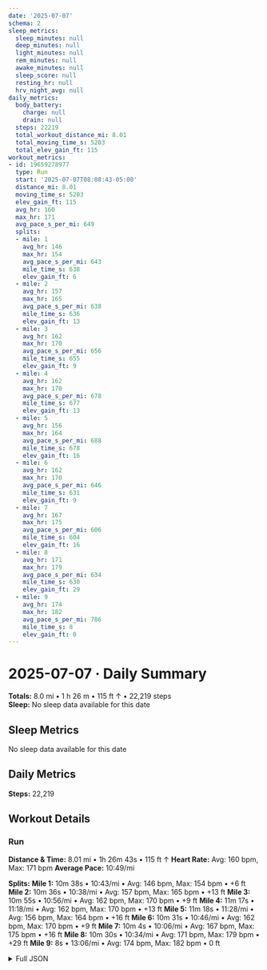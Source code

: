 ```yaml
---
date: '2025-07-07'
schema: 2
sleep_metrics:
  sleep_minutes: null
  deep_minutes: null
  light_minutes: null
  rem_minutes: null
  awake_minutes: null
  sleep_score: null
  resting_hr: null
  hrv_night_avg: null
daily_metrics:
  body_battery:
    charge: null
    drain: null
  steps: 22219
  total_workout_distance_mi: 8.01
  total_moving_time_s: 5203
  total_elev_gain_ft: 115
workout_metrics:
- id: 19659278977
  type: Run
  start: '2025-07-07T08:08:43-05:00'
  distance_mi: 8.01
  moving_time_s: 5203
  elev_gain_ft: 115
  avg_hr: 160
  max_hr: 171
  avg_pace_s_per_mi: 649
  splits:
  - mile: 1
    avg_hr: 146
    max_hr: 154
    avg_pace_s_per_mi: 643
    mile_time_s: 638
    elev_gain_ft: 6
  - mile: 2
    avg_hr: 157
    max_hr: 165
    avg_pace_s_per_mi: 638
    mile_time_s: 636
    elev_gain_ft: 13
  - mile: 3
    avg_hr: 162
    max_hr: 170
    avg_pace_s_per_mi: 656
    mile_time_s: 655
    elev_gain_ft: 9
  - mile: 4
    avg_hr: 162
    max_hr: 170
    avg_pace_s_per_mi: 678
    mile_time_s: 677
    elev_gain_ft: 13
  - mile: 5
    avg_hr: 156
    max_hr: 164
    avg_pace_s_per_mi: 688
    mile_time_s: 678
    elev_gain_ft: 16
  - mile: 6
    avg_hr: 162
    max_hr: 170
    avg_pace_s_per_mi: 646
    mile_time_s: 631
    elev_gain_ft: 9
  - mile: 7
    avg_hr: 167
    max_hr: 175
    avg_pace_s_per_mi: 606
    mile_time_s: 604
    elev_gain_ft: 16
  - mile: 8
    avg_hr: 171
    max_hr: 179
    avg_pace_s_per_mi: 634
    mile_time_s: 630
    elev_gain_ft: 29
  - mile: 9
    avg_hr: 174
    max_hr: 182
    avg_pace_s_per_mi: 786
    mile_time_s: 8
    elev_gain_ft: 0
---
```

# 2025-07-07 · Daily Summary
**Totals:** 8.0 mi • 1 h 26 m • 115 ft ↑ • 22,219 steps  
**Sleep:** No sleep data available for this date

## Sleep Metrics
No sleep data available for this date

## Daily Metrics
**Steps:** 22,219

## Workout Details
### Run
**Distance & Time:** 8.01 mi • 1h 26m 43s • 115 ft ↑
**Heart Rate:** Avg: 160 bpm, Max: 171 bpm
**Average Pace:** 10:49/mi

**Splits:**
**Mile 1:** 10m 38s • 10:43/mi • Avg: 146 bpm, Max: 154 bpm • +6 ft
**Mile 2:** 10m 36s • 10:38/mi • Avg: 157 bpm, Max: 165 bpm • +13 ft
**Mile 3:** 10m 55s • 10:56/mi • Avg: 162 bpm, Max: 170 bpm • +9 ft
**Mile 4:** 11m 17s • 11:18/mi • Avg: 162 bpm, Max: 170 bpm • +13 ft
**Mile 5:** 11m 18s • 11:28/mi • Avg: 156 bpm, Max: 164 bpm • +16 ft
**Mile 6:** 10m 31s • 10:46/mi • Avg: 162 bpm, Max: 170 bpm • +9 ft
**Mile 7:** 10m 4s • 10:06/mi • Avg: 167 bpm, Max: 175 bpm • +16 ft
**Mile 8:** 10m 30s • 10:34/mi • Avg: 171 bpm, Max: 179 bpm • +29 ft
**Mile 9:** 8s • 13:06/mi • Avg: 174 bpm, Max: 182 bpm • 0 ft


<details>
<summary>Full JSON</summary>

```json
{
  "date": "2025-07-07",
  "schema": 2,
  "sleep_metrics": {
    "sleep_minutes": null,
    "deep_minutes": null,
    "light_minutes": null,
    "rem_minutes": null,
    "awake_minutes": null,
    "sleep_score": null,
    "resting_hr": null,
    "hrv_night_avg": null
  },
  "daily_metrics": {
    "body_battery": {
      "charge": null,
      "drain": null
    },
    "steps": 22219,
    "total_workout_distance_mi": 8.01,
    "total_moving_time_s": 5203,
    "total_elev_gain_ft": 115
  },
  "workout_metrics": [
    {
      "id": 19659278977,
      "type": "Run",
      "start": "2025-07-07T08:08:43-05:00",
      "distance_mi": 8.01,
      "moving_time_s": 5203,
      "elev_gain_ft": 115,
      "avg_hr": 160,
      "max_hr": 171,
      "avg_pace_s_per_mi": 649,
      "splits": [
        {
          "mile": 1,
          "avg_hr": 146,
          "max_hr": 154,
          "avg_pace_s_per_mi": 643,
          "mile_time_s": 638,
          "elev_gain_ft": 6
        },
        {
          "mile": 2,
          "avg_hr": 157,
          "max_hr": 165,
          "avg_pace_s_per_mi": 638,
          "mile_time_s": 636,
          "elev_gain_ft": 13
        },
        {
          "mile": 3,
          "avg_hr": 162,
          "max_hr": 170,
          "avg_pace_s_per_mi": 656,
          "mile_time_s": 655,
          "elev_gain_ft": 9
        },
        {
          "mile": 4,
          "avg_hr": 162,
          "max_hr": 170,
          "avg_pace_s_per_mi": 678,
          "mile_time_s": 677,
          "elev_gain_ft": 13
        },
        {
          "mile": 5,
          "avg_hr": 156,
          "max_hr": 164,
          "avg_pace_s_per_mi": 688,
          "mile_time_s": 678,
          "elev_gain_ft": 16
        },
        {
          "mile": 6,
          "avg_hr": 162,
          "max_hr": 170,
          "avg_pace_s_per_mi": 646,
          "mile_time_s": 631,
          "elev_gain_ft": 9
        },
        {
          "mile": 7,
          "avg_hr": 167,
          "max_hr": 175,
          "avg_pace_s_per_mi": 606,
          "mile_time_s": 604,
          "elev_gain_ft": 16
        },
        {
          "mile": 8,
          "avg_hr": 171,
          "max_hr": 179,
          "avg_pace_s_per_mi": 634,
          "mile_time_s": 630,
          "elev_gain_ft": 29
        },
        {
          "mile": 9,
          "avg_hr": 174,
          "max_hr": 182,
          "avg_pace_s_per_mi": 786,
          "mile_time_s": 8,
          "elev_gain_ft": 0
        }
      ]
    }
  ]
}
```
</details>
